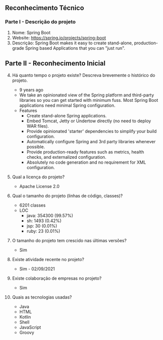 ## Reconhecimento Técnico

### Parte I - Descrição do projeto

1. Nome: Spring Boot
2. Website: https://spring.io/projects/spring-boot
3. Descrição: Spring Boot makes it easy to create stand-alone, production-grade Spring based Applications that you can "just run".

## Parte II - Reconhecimento Inicial 

4. Há quanto tempo o projeto existe? Descreva brevemente o histórico do projeto.
    - 9 years ago
    - We take an opinionated view of the Spring platform and third-party libraries so you can get started with minimum fuss. Most Spring Boot applications need minimal Spring configuration.
    - Features
        - Create stand-alone Spring applications.
        - Embed Tomcat, Jetty or Undertow directly (no need to deploy WAR files).
        - Provide opinionated 'starter' dependencies to simplify your build configuration.
        - Automatically configure Spring and 3rd party libraries whenever possible.
        - Provide production-ready features such as metrics, health checks, and externalized configuration.
        - Absolutely no code generation and no requirement for XML configuration.
5. Qual a licença do projeto?
    - Apache License 2.0
6. Qual o tamanho do projeto (linhas de código, classes)?
    - 6201 classes
    - LOC
        - java: 354300 (99.57%)
        - sh: 1493 (0.42%)
        - jsp: 30 (0.01%)
        - ruby: 23 (0.01%)

7. O tamanho do projeto tem crescido nas últimas versões?
    - Sim
8. Existe atividade recente no projeto?
    - Sim - 02/09/2021
9. Existe colaboração de empresas no projeto?
    - Sim
10. Quais as tecnologias usadas?
    - Java
    - HTML
    - Kotlin
    - Shell
    - JavaScript
    - Groovy

